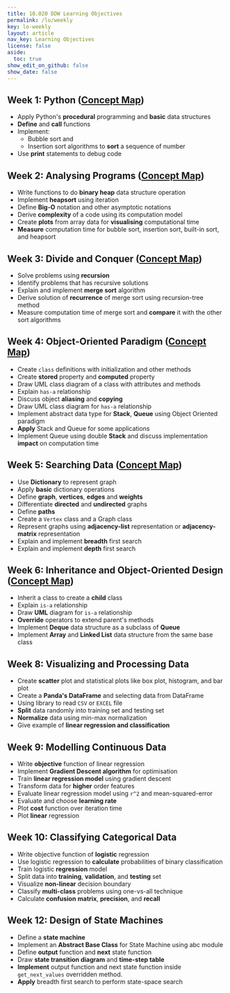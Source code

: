 ```yaml
---
title: 10.020 DDW Learning Objectives
permalink: /lo/weekly
key: lo-weekly
layout: article
nav_key: Learning Objectives
license: false
aside:
  toc: true
show_edit_on_github: false
show_date: false
---
```


## Week 1: Python ([Concept Map](https://drive.google.com/file/d/11dFasj8ePnDj0TPYWCRrrWckVQk21fjd/view?usp=sharing))

- Apply Python's **procedural** programming and **basic** data structures
- **Define** and **call** functions
- Implement:
  - Bubble sort and
  - Insertion sort algorithms to **sort** a sequence of number
- Use **print** statements to debug code

## Week 2: Analysing Programs ([Concept Map](https://drive.google.com/file/d/1PV9-Pe3D1AXhs4pao_70KnF3xyNcNX0P/view?usp=sharing))

- Write functions to do **binary heap** data structure operation
- Implement **heapsort** using iteration
- Define **Big-O** notation and other asymptotic notations
- Derive **complexity** of a code using its computation model
- Create **plots** from array data for **visualising** computational time
- **Measure** computation time for bubble sort, insertion sort, built-in sort, and heapsort

## Week 3: Divide and Conquer ([Concept Map](https://drive.google.com/file/d/1TRve3OUUgiqjE8DvUDA4breOvj6pmqK2/view?usp=sharing))

- Solve problems using **recursion**
- Identify problems that has recursive solutions
- Explain and implement **merge sort** algorithm
- Derive solution of **recurrence** of merge sort using recursion-tree method
- Measure computation time of merge sort and **compare** it with the other sort algorithms

## Week 4: Object-Oriented Paradigm ([Concept Map](https://drive.google.com/file/d/1iLusuxa-wncnHcxOrRoX4207u07l18Nh/view?usp=sharing))

- Create `class` definitions with initialization and other methods
- Create **stored** property and **computed** property
- Draw UML class diagram of a class with attributes and methods
- Explain `has-a` relationship
- Discuss object **aliasing** and **copying**
- Draw UML class diagram for `has-a` relationship
- Implement abstract data type for **Stack**, **Queue** using Object Oriented paradigm
- **Apply** Stack and Queue for some applications
- Implement Queue using double **Stack** and discuss implementation **impact** on computation time

## Week 5: Searching Data ([Concept Map](https://drive.google.com/file/d/1B91OlTA0Ss2HLDxf_PJcS9O4GZPDRI9K/view?usp=sharing))

- Use **Dictionary** to represent graph
- Apply **basic** dictionary operations
- Define **graph**, **vertices**, **edges** and **weights**
- Differentiate **directed** and **undirected** graphs
- Define **paths**
- Create a `Vertex` class and a Graph class
- Represent graphs using **adjacency-list** representation or **adjacency-matrix** representation
- Explain and implement **breadth** first search
- Explain and implement **depth** first search

## Week 6: Inheritance and Object-Oriented Design ([Concept Map](https://drive.google.com/file/d/1pkxE0M-V7uz_vteyBZsDotkL4sCkJj6b/view?usp=sharing))

- Inherit a class to create a **child** class
- Explain `is-a` relationship
- Draw **UML** diagram for `is-a` relationship
- **Override** operators to extend parent's methods
- Implement **Deque** data structure as a subclass of **Queue**
- Implement **Array** and **Linked List** data structure from the same base class

## Week 8: Visualizing and Processing Data

- Create **scatter** plot and statistical plots like box plot, histogram, and bar plot
- Create a **Panda's DataFrame** and selecting data from DataFrame
- Using library to read `CSV` or `EXCEL` file
- **Split** data randomly into training set and testing set
- **Normalize** data using min-max normalization
- Give example of **linear regression and classification**

## Week 9: Modelling Continuous Data

- Write **objective** function of linear regression
- Implement **Gradient Descent algorithm** for optimisation
- Train **linear regression model** using gradient descent
- Transform data for **higher** order features
- Evaluate linear regression model using `r^2` and mean-squared-error
- Evaluate and choose **learning rate**
- Plot **cost** function over iteration time
- Plot **linear** regression

## Week 10: Classifying Categorical Data

- Write objective function of **logistic** regression
- Use logistic regression to **calculate** probabilities of binary classification
- Train logistic **regression** model
- Split data into **training**, **validation**, and **testing** set
- Visualize **non-linear** decision boundary
- Classify **multi-class** problems using one-vs-all technique
- Calculate **confusion** **matrix**, **precision**, and **recall**

## Week 12: Design of State Machines

- Define a **state machine**
- Implement an **Abstract Base Class** for State Machine using abc module
- Define **output** function and **next** state function
- Draw **state transition diagram** and **time-step table**
- **Implement** output function and next state function inside `get_next_values` overridden method.
- **Apply** breadth first search to perform state-space search
